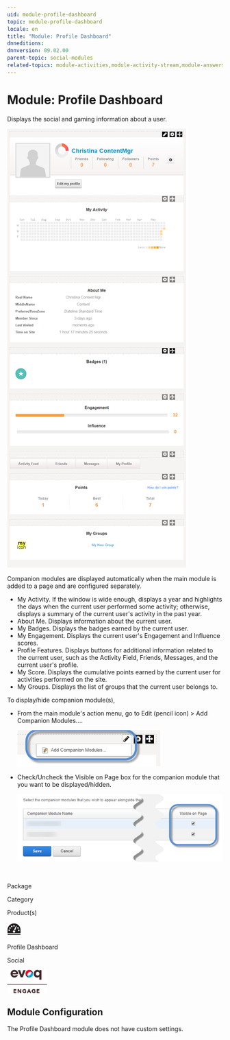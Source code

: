 ```yaml
---
uid: module-profile-dashboard
topic: module-profile-dashboard
locale: en
title: "Module: Profile Dashboard"
dnneditions: 
dnnversion: 09.02.00
parent-topic: social-modules
related-topics: module-activities,module-activity-stream,module-answers,module-blogs,module-challenges,module-discussions,module-group-directory,module-group-spaces,module-ideas,module-journal,module-latest-challenges,module-leaderboard,module-member-directory,module-message-center,module-my-status,module-social-groups,module-related-content,module-social-events,module-social-sharing,module-user-badges,module-wiki
---
```


# Module: Profile Dashboard

Displays the social and gaming information about a user.

  

![Profile Dashboard module](/images/scr-module-ProfileDashboard.png)

  

Companion modules are displayed automatically when the main module is added to a page and are configured separately.

*   My Activity. If the window is wide enough, displays a year and highlights the days when the current user performed some activity; otherwise, displays a summary of the current user's activity in the past year.
*   About Me. Displays information about the current user.
*   My Badges. Displays the badges earned by the current user.
*   My Engagement. Displays the current user's Engagement and Influence scores.
*   Profile Features. Displays buttons for additional information related to the current user, such as the Activity Field, Friends, Messages, and the current user's profile.
*   My Score. Displays the cumulative points earned by the current user for activities performed on the site.
*   My Groups. Displays the list of groups that the current user belongs to.

To display/hide companion module(s),

*   From the main module's action menu, go to Edit (pencil icon) \> Add Companion Modules....  
    
    ![Edit (pencil icon) action menu > Add Companion Modules...](/images/scr-actionmenu-edit-addcompanionmodules.png)
    
      
    
*   Check/Uncheck the Visible on Page box for the companion module that you want to be displayed/hidden.  
    
    ![](/images/scr-companions-VisibleOnPage.png)
    
      
    

 

Package

Category

Product(s)

 ![icon](/images/ico-module-profiledashboard.png) 

Profile Dashboard

Social

 ![Evoq Engage](/images/ico-evoq-engage.png) 

## Module Configuration

The Profile Dashboard module does not have custom settings.